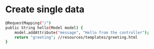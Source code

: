 # Create single data

```bash
@RequestMapping("/")
public String hello(Model model) {
    model.addAttribute("message", "Hello from the controller");
    return "greeting"; //resources/templates/greeting.html
}
```

